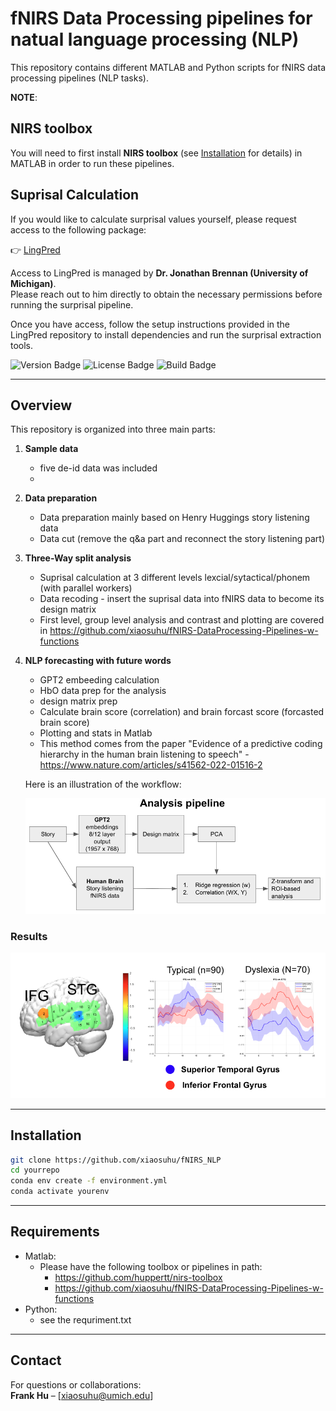 # fNIRS Data Processing pipelines for natual language processing (NLP)

This repository contains different MATLAB and Python scripts for fNIRS data processing pipelines (NLP tasks). 

**NOTE**:
## NIRS toolbox
You will need to first install **NIRS toolbox** (see [Installation](#installation) for details) in MATLAB in order to run these pipelines.

## Suprisal Calculation

If you would like to calculate surprisal values yourself, please request access to the following package:

👉 [LingPred](https://github.com/cnllab/lingpred)

Access to LingPred is managed by **Dr. Jonathan Brennan (University of Michigan)**.  
Please reach out to him directly to obtain the necessary permissions before running the surprisal pipeline.  

Once you have access, follow the setup instructions provided in the LingPred repository to install dependencies and run the surprisal extraction tools.

<p align="left">
  <img src="https://img.shields.io/badge/version-0.1-blue" alt="Version Badge">
  <img src="https://img.shields.io/badge/license-MIT-green" alt="License Badge">
  <img src="https://img.shields.io/badge/build-building_inprogress-yellow" alt="Build Badge">
</p>

---

## Overview
This repository is organized into three main parts:
1. **Sample data**
   - five de-id data was included
   - 
2. **Data preparation**
   - Data preparation mainly based on Henry Huggings story listening data
   - Data cut (remove the q&a part and reconnect the story listening part)

3. **Three-Way split analysis**  
   - Suprisal calculation at 3 different levels lexcial/sytactical/phonem (with parallel workers)  
   - Data recoding - insert the suprisal data into fNIRS data to become its design matrix
   - First level, group level analysis and contrast and plotting are covered in https://github.com/xiaosuhu/fNIRS-DataProcessing-Pipelines-w-functions

4. **NLP forecasting with future words**  
   - GPT2 embeeding calculation  
   - HbO data prep for the analysis
   - design matrix prep
   - Calculate brain score (correlation) and brain forcast score (forcasted brain score)
   - Plotting and stats in Matlab
   - This method comes from the paper "Evidence of a predictive coding hierarchy in the human brain listening to speech" - https://www.nature.com/articles/s41562-022-01516-2

   Here is an illustration of the workflow:

   ![Workflow Diagram](Forcasting_pipeline.png)

### Results
![Workflow Diagram](sample-result.png)

---

## Installation
```bash
git clone https://github.com/xiaosuhu/fNIRS_NLP
cd yourrepo
conda env create -f environment.yml
conda activate yourenv
```

---

## Requirements
- Matlab:
  - Please have the following toolbox or pipelines in path:
    - https://github.com/huppertt/nirs-toolbox
    - https://github.com/xiaosuhu/fNIRS-DataProcessing-Pipelines-w-functions
- Python:
  - see the requriment.txt

---

## Contact
For questions or collaborations:  
**Frank Hu** – [xiaosuhu@umich.edu]  
